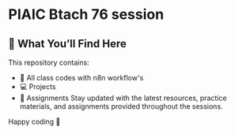 # PIAIC Btach 76 session

## 📌 What You’ll Find Here
This repository contains:

- 📂 All class codes with n8n workflow's
- 💻 Projects
- 📝 Assignments
Stay updated with the latest resources, practice materials, and assignments provided throughout the sessions.

Happy coding 🚀